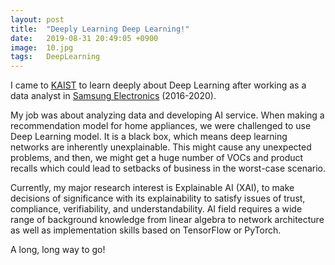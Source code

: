 ```yaml
---
layout: post
title:  "Deeply Learning Deep Learning!"
date:   2019-08-31 20:49:05 +0900
image:  10.jpg
tags:   DeepLearning
---
```


I came to [KAIST][KAIST] to learn deeply about Deep Learning after working as a data analyst in [Samsung Electronics][Samsung Electronics] (2016-2020).

My job was about analyzing data and developing AI service. When making a recommendation model for home appliances, we were challenged to use Deep Learning model. It is a black box, which means deep learning networks are inherently unexplainable. This might cause any unexpected problems, and then, we might get a huge number of VOCs and product recalls which could lead to setbacks of business in the worst-case scenario.


Currently, my major research interest is Explainable AI (XAI), to make decisions of significance with its explainability to satisfy issues of trust, compliance, verifiability, and understandability. AI field requires a wide range of background knowledge from linear algebra to network architecture as well as implementation skills based on TensorFlow or PyTorch.

A long, long way to go! 

[KAIST]: https://kaist.ac.kr/kr/
[Samsung Electronics]: https://www.samsung.com/us/aboutsamsung/home/
